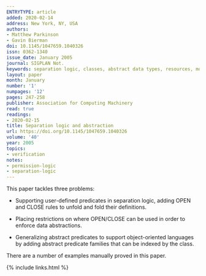 ```yaml
---
ENTRYTYPE: article
added: 2020-02-14
address: New York, NY, USA
authors:
- Matthew Parkinson
- Gavin Bierman
doi: 10.1145/1047659.1040326
issn: 0362-1340
issue_date: January 2005
journal: SIGPLAN Not.
keywords: separation logic, classes, abstract data types, resources, modularity
layout: paper
month: January
number: '1'
numpages: '12'
pages: 247-258
publisher: Association for Computing Machinery
read: true
readings:
- 2020-02-15
title: Separation logic and abstraction
url: https://doi.org/10.1145/1047659.1040326
volume: '40'
year: 2005
topics:
- verification
notes:
- permission-logic
- separation-logic
---
```


This paper tackles three problems:

- Supporting user-defined predicates in separation logic,
  adding OPEN and CLOSE rules to unfold and fold
  their definitions.

- Placing restrictions on where OPEN/CLOSE can be used
  in order to enforce data abstractions.

- Generalizing abstract predicates to support object-oriented
  languages by adding abstract predicate families that can be
  indexed by the class.

There are a number of examples manually proved in this paper.

{% include links.html %}
